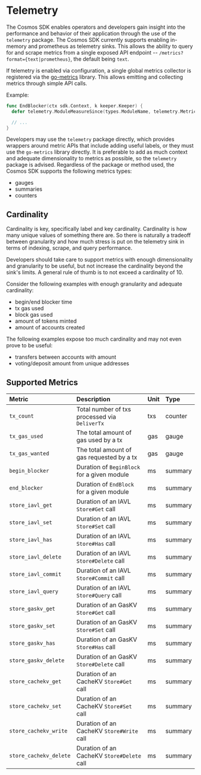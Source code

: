 <!--
order: 8
-->

# Telemetry

The Cosmos SDK enables operators and developers gain insight into the performance and behavior of
their application through the use of the `telemetry` package. The Cosmos SDK currently supports
enabling in-memory and prometheus as telemetry sinks. This allows the ability to query for and scrape
metrics from a single exposed API endpoint -- `/metrics?format={text|prometheus}`, the default being
`text`.

If telemetry is enabled via configuration, a single global metrics collector is registered via the
[go-metrics](https://github.com/armon/go-metrics) library. This allows emitting and collecting
metrics through simple API calls.

Example:

```go
func EndBlocker(ctx sdk.Context, k keeper.Keeper) {
  defer telemetry.ModuleMeasureSince(types.ModuleName, telemetry.MetricKeyEndBlocker)

  // ...
}
```

Developers may use the `telemetry` package directly, which provides wrappers around metric APIs
that include adding useful labels, or they must use the `go-metrics` library directly. It is preferable
to add as much context and adequate dimensionality to metrics as possible, so the `telemetry` package
is advised. Regardless of the package or method used, the Cosmos SDK supports the following metrics
types:

* gauges
* summaries
* counters

## Cardinality

Cardinality is key, specifically label and key cardinality. Cardinality is how many unique values of
something there are. So there is naturally a tradeoff between granularity and how much stress is put
on the telemetry sink in terms of indexing, scrape, and query performance.

Developers should take care to support metrics with enough dimensionality and granularity to be
useful, but not increase the cardinality beyond the sink's limits. A general rule of thumb is to not
exceed a cardinality of 10.

Consider the following examples with enough granularity and adequate cardinality:

* begin/end blocker time
* tx gas used
* block gas used
* amount of tokens minted
* amount of accounts created

The following examples expose too much cardinality and may not even prove to be useful:

* transfers between accounts with amount
* voting/deposit amount from unique addresses

## Supported Metrics

| Metric                 | Description                                   | Unit | Type    |
| :--------------------- | :-------------------------------------------- | :--- | :------ |
| `tx_count`             | Total number of txs processed via `DeliverTx` | txs  | counter |
| `tx_gas_used`          | The total amount of gas used by a tx          | gas  | gauge   |
| `tx_gas_wanted`        | The total amount of gas requested by a tx     | gas  | gauge   |
| `begin_blocker`        | Duration of `BeginBlock` for a given module   | ms   | summary |
| `end_blocker`          | Duration of `EndBlock` for a given module     | ms   | summary |
| `store_iavl_get`       | Duration of an IAVL `Store#Get` call          | ms   | summary |
| `store_iavl_set`       | Duration of an IAVL `Store#Set` call          | ms   | summary |
| `store_iavl_has`       | Duration of an IAVL `Store#Has` call          | ms   | summary |
| `store_iavl_delete`    | Duration of an IAVL `Store#Delete` call       | ms   | summary |
| `store_iavl_commit`    | Duration of an IAVL `Store#Commit` call       | ms   | summary |
| `store_iavl_query`     | Duration of an IAVL `Store#Query` call        | ms   | summary |
| `store_gaskv_get`      | Duration of an GasKV `Store#Get` call         | ms   | summary |
| `store_gaskv_set`      | Duration of an GasKV `Store#Set` call         | ms   | summary |
| `store_gaskv_has`      | Duration of an GasKV `Store#Has` call         | ms   | summary |
| `store_gaskv_delete`   | Duration of an GasKV `Store#Delete` call      | ms   | summary |
| `store_cachekv_get`    | Duration of an CacheKV `Store#Get` call       | ms   | summary |
| `store_cachekv_set`    | Duration of an CacheKV `Store#Set` call       | ms   | summary |
| `store_cachekv_write`  | Duration of an CacheKV `Store#Write` call     | ms   | summary |
| `store_cachekv_delete` | Duration of an CacheKV `Store#Delete` call    | ms   | summary |
